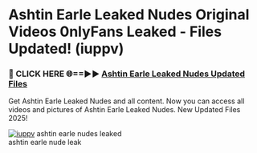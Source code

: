 # Ashtin Earle Leaked Nudes Original Videos 0nlyFans Leaked - Files Updated! (iuppv)

<h3>🔴 CLICK HERE 🌐==►► <a href="https://tinyurl.com/52m3yx9h" rel="nofollow">Ashtin Earle Leaked Nudes Updated Files</a></h3>

Get Ashtin Earle Leaked Nudes and all content. Now you can access all videos and pictures of Ashtin Earle Leaked Nudes. New Updated Files 2025!

[![iuppv](https://i.imgur.com/TnHtlc8.gif)](https://tinyurl.com/52m3yx9h)
ashtin earle nudes leaked<br>
ashtin earle nude leak